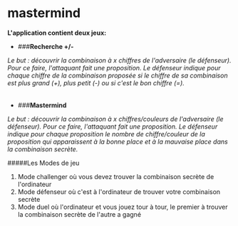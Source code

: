 # mastermind

**L'application contient deux jeux:**

- ###**Recherche +/-**

_Le but : découvrir la combinaison à x chiffres de l'adversaire (le défenseur). Pour ce faire, l'attaquant fait une proposition. Le défenseur indique pour chaque chiffre de la combinaison proposée si le chiffre de sa combinaison est plus grand (+), plus petit (-) ou si c'est le bon chiffre (=)._

######

- ###**Mastermind**

_Le but : découvrir la combinaison à x chiffres/couleurs de l'adversaire (le défenseur). Pour ce faire, l'attaquant fait une proposition. Le défenseur indique pour chaque proposition le nombre de chiffre/couleur de la proposition qui apparaissent à la bonne place et à la mauvaise place dans la combinaison secrète._


#####Les Modes de jeu

1. Mode challenger où vous devez trouver la combinaison secrète de l'ordinateur
2. Mode défenseur où c'est à l'ordinateur de trouver votre combinaison secrète
3. Mode duel où l'ordinateur et vous jouez tour à tour, le premier à trouver la combinaison secrète de l'autre a gagné

